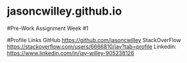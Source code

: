 # jasoncwilley.github.io
#Pre-Work Assignment Week #1 

#Profile Links
GitHub https://github.com/jasoncwilley
StackOverFlow https://stackoverflow.com/users/6666810/jay?tab=profile
Linkedin: https://www.linkedin.com/in/jay-willey-905238126
